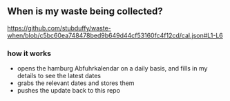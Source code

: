 ## When is my waste being collected?
  https://github.com/stubduffy/waste-when/blob/c5bc60ea748478bed9b649d44cf53160fc4f12cd/cal.json#L1-L6
  
  ### how it works
  - opens the hamburg Abfuhrkalendar on a daily basis, and fills in my details to see the latest dates
  - grabs the relevant dates and stores them
  - pushes the update back to this repo
  
